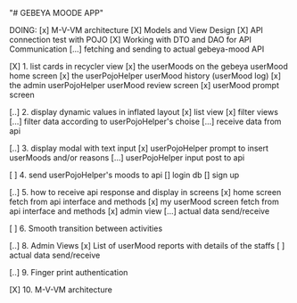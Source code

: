"# GEBEYA MOODE APP" 

DOING:
    [x]  M-V-VM architecture
    [X]  Models and View Design
    [X]  API connection test with POJO
    [X]  Working with DTO and DAO for API Communication
    [...] fetching and sending to actual gebeya-mood API

 [X] 1. list cards in recycler view
       [x] the userMoods on the gebeya userMood home screen
       [x] the userPojoHelper userMood history (userMood log)
       [x] the admin userPojoHelper userMood review screen
       [x] userMood prompt screen

 [..] 2. display dynamic values in inflated layout
 	    [x] list view
 	    [x] filter views
 	    [...]  filter data according to userPojoHelper's choise
 	    [...]  receive data from api

 [..] 3. display modal with text input
 	    [x] userPojoHelper prompt to insert userMoods and/or reasons
 	    [...] userPojoHelper input post to api

 [ ] 4. send userPojoHelper's moods to api
      [] login db
      [] sign up

 [..] 5. how to receive api response and display in screens
      [x] home screen fetch from api interface and methods
      [x] my userMood screen fetch from api interface and methods
      [x] admin view
      [...]  actual data send/receive

 [ ]  6. Smooth transition between activities

 [..] 8. Admin Views
      [x] List of userMood reports with details of the staffs
      [ ] actual data send/receive

 [..] 9. Finger print authentication

 [X] 10. M-V-VM architecture